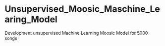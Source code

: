 # Unsupervised_Moosic_Maschine_Learing_Model
Development unsupervised Machine Learning Moosic Model for 5000 songs

